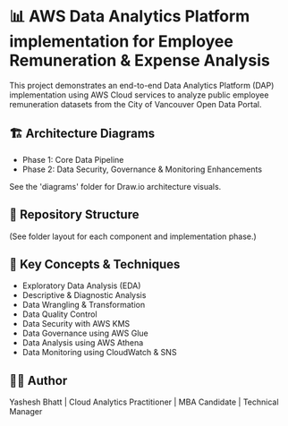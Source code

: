 # 📊 AWS Data Analytics Platform implementation for Employee Remuneration & Expense Analysis

This project demonstrates an end-to-end Data Analytics Platform (DAP) implementation using AWS Cloud services to analyze public employee remuneration datasets from the City of Vancouver Open Data Portal.

## 🏗️ Architecture Diagrams
- Phase 1: Core Data Pipeline
- Phase 2: Data Security, Governance & Monitoring Enhancements

See the 'diagrams' folder for Draw.io architecture visuals.

## 📁 Repository Structure
(See folder layout for each component and implementation phase.)

## 🚀 Key Concepts & Techniques
- Exploratory Data Analysis (EDA)
- Descriptive & Diagnostic Analysis
- Data Wrangling & Transformation
- Data Quality Control
- Data Security with AWS KMS
- Data Governance using AWS Glue
- Data Analysis using AWS Athena
- Data Monitoring using CloudWatch & SNS

## 👨‍💻 Author
Yashesh Bhatt | Cloud Analytics Practitioner | MBA Candidate | Technical Manager

